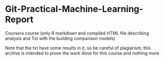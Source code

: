 Git-Practical-Machine-Learning-Report
=====================================

Coursera course (only R markdown and compiled HTML file describing analysis and Txt with the building comparison models)

Note that the txt have some results in it, so be careful of plagiarism; this archive is intended to prove the work done for this course and nothing more
